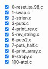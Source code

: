 - [x] 0-reset_to_98.c
- [x] 1-swap.c
- [x] 2-strlen.c
- [x] 3-puts.c
- [x] 4-print_rev.c
- [x] 5-rev_string.c
- [x] 6-puts2.c
- [x] 7-puts_half.c
- [x] 8-print_array.c
- [x] 9-strcpy.c
- [x] 100-atoi.c
